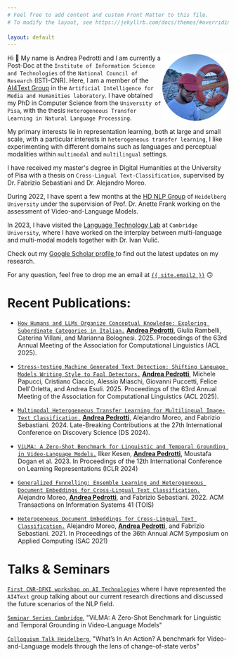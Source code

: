 ```yaml
---
# Feel free to add content and custom Front Matter to this file.
# To modify the layout, see https://jekyllrb.com/docs/themes/#overriding-theme-defaults

layout: default 
---
```

<!-- # Hello, World! -->

<style>

img {width: 30%;float:right;}

</style>

<img src="/imgs/andrea_blog.png" alt="some years have passed, though">

Hi 👋 My name is Andrea Pedrotti and I am currently a Post-Doc at the `Institute of Information Science and Technologies` of the `National Council of Research` (ISTI-CNR). Here, I am a member of the <a href="https://hlt-isti.github.io/">AI4Text Group</a> in the `Artificial Intelligence for Media and Humanities laboratory`. I have obtained my PhD in Computer Science from the `University of Pisa`, with the thesis `Heterogeneous Transfer Learning in Natural Language Processing`.

My primary interests lie in  representation learning, both at large and small scale, with a particular interests in `heterogeneous transfer learning`, I like experimenting with different domains such as languages and perceptual modalities within `multimodal` and `multilingual` settings.

I have received my master's degree in Digital Humanities at the University of Pisa with a thesis on `Cross-Lingual Text-Classification`, supervised by Dr. Fabrizio Sebastiani and Dr. Alejandro Moreo.

During 2022, I have spent a few months at the <a href="https://www.cl.uni-heidelberg.de/nlpgroup/">HD NLP Group</a> of `Heidelberg University` under the supervision of Prof. Dr. Anette Frank working on the assessment of Video-and-Language Models.

In 2023, I have visited the <a href="https://ltl.mmll.cam.ac.uk/">Language Technology Lab</a> at `Cambridge University`, where I have worked on the interplay between multi-language and multi-modal models together with Dr. Ivan Vulić.

Check out my <a href="https://scholar.google.com/citations?user=ec7IvDsAAAAJ&hl=it&oi=ao"> Google Scholar profile </a> to find out the latest updates on my research.

For any question, feel free to drop me an email at <a class="u-email" href="mailto:{{ site.email2 }}">`{{ site.email2 }}`</a> 🙃


# Recent Publications:

* <a href="https://2025.aclweb.org/">`How Humans and LLMs Organize Conceptual Knowledge: Exploring Subordinate Categories in Italian.`</a> <a href="https://andreapdr.github.io/">**Andrea Pedrotti**</a>, Giulia Rambelli, Caterina Villani, and Marianna Bolognesi. 2025. Proceedings of the 63rd Annual Meeting of the Association for Computational Linguistics (ACL 2025).

* <a href="https://2025.aclweb.org/">`Stress-testing Machine Generated Text Detection: Shifting Language Models Writing Style to Fool Detectors.`</a> <a href="https://andreapdr.github.io/">**Andrea Pedrotti**</a>, Michele Papucci, Cristiano Ciaccio, Alessio Miaschi, Giovanni Puccetti, Felice Dell'Orletta, and Andrea Esuli. 2025. Proceedings of the 63rd Annual Meeting of the Association for Computational Linguistics (ACL 2025).

* <a href="https://ceur-ws.org/Vol-3928/paper_101.pdf">`Multimodal Heterogeneous Transfer Learning for Multilingual Image-Text Classification.`</a> <a href="https://andreapdr.github.io/">**Andrea Pedrotti**</a>, Alejandro Moreo, and Fabrizio Sebastiani. 2024. Late-Breaking Contributions at the 27th International Conference on Discovery
Science (DS 2024).

* <a href="https://openreview.net/forum?id=liuqDwmbQJ">`ViLMA: A Zero-Shot Benchmark for Linguistic and Temporal Grounding in Video-Language Models.`</a> Ilker Kesen, <a href="https://andreapdr.github.io/">**Andrea Pedrotti**</a>, Moustafa Dogan et al. 2023. In Proceedings of the 12th International Conference on Learning Representations (ICLR 2024)

* <a href="https://doi.org/10.1145/3544104">`Generalized Funnelling: Ensemble Learning and Heterogeneous Document Embeddings for Cross-Lingual Text Classification.`</a> Alejandro Moreo, <a href="https://andreapdr.github.io/">**Andrea Pedrotti**</a>, and Fabrizio Sebastiani. 2022. ACM Transactions on Information Systems 41 (TOIS)

* <a href="https://doi.org/10.1145/3412841.3442093">`Heterogeneous Document Embeddings for Cross-Lingual Text Classification.`</a> Alejandro Moreo, <a href="https://andreapdr.github.io/">**Andrea Pedrotti**</a>, and Fabrizio Sebastiani. 2021. In Proceedings of the 36th Annual ACM Symposium on Applied Computing (SAC 2021)

# Talks & Seminars

<a href="https://www.cnr.it/it/eventi/allegato/13756">`First CNR-DFKI workshop on AI Technologies`</a> where I have represented the `AI4Text` group talking about our current research directions and discussed the future scenarios of the NLP field.

<a href="https://talks.cam.ac.uk/talk/index/207655">`Seminar Series Cambridge`</a>, "ViLMA: A Zero-Shot Benchmark for Linguistic and Temporal Grounding in Video-Language Models"

<a href="https://www.cl.uni-heidelberg.de/colloquium/cl_colloquium/">`Colloquium Talk Heidelberg`</a>, "What’s In An Action? A benchmark for Video-and-Language models through the lens of change-of-state verbs"
